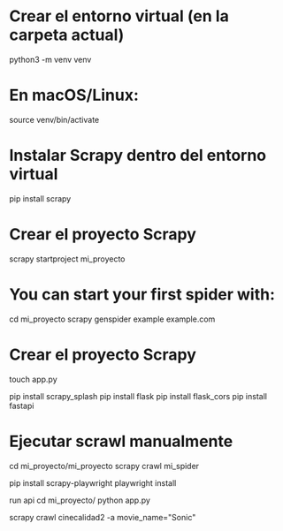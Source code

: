 # Crear el entorno virtual (en la carpeta actual)
python3 -m venv venv

# En macOS/Linux:
source venv/bin/activate

# Instalar Scrapy dentro del entorno virtual
pip install scrapy

# Crear el proyecto Scrapy
scrapy startproject mi_proyecto

# You can start your first spider with:
cd mi_proyecto
scrapy genspider example example.com

# Crear el proyecto Scrapy
touch app.py

pip install scrapy_splash
pip install flask
pip install flask_cors
pip install fastapi

# Ejecutar scrawl manualmente

cd mi_proyecto/mi_proyecto
scrapy crawl mi_spider 


pip install scrapy-playwright
playwright install

run api
cd mi_proyecto/
python app.py

scrapy crawl cinecalidad2 -a movie_name="Sonic"
